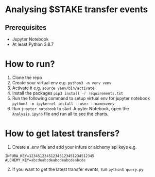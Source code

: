 # Analysing $STAKE transfer events

## Prerequisites

- Jupyter Notebook
- At least Python 3.8.7

# How to run?

1. Clone the repo
2. Create your virtual env e.g. `python3 -m venv venv`
3. Activate it e.g. `source venv/bin/activate`
4. Install the packages `pip3 install -r requirements.txt`
5. Run the following command to setup virtual env for jupyter notebook `python3 -m ipykernel install --user --name=venv`
6. Run `jupyter notebook` to start Jupyter Notebook, open the `Analysis.ipynb` file and run all to see the charts. 

# How to get latest transfers?
1. Create a .env file and add your infura or alchemy api keys e.g.
```
INFURA_KEY=123451234512345123451234512345
ALCHEMY_KEY=abcdeabcdeabcdeabcdeabcde
```
2. If you want to get the latest transfer events, run `python3 query.py`